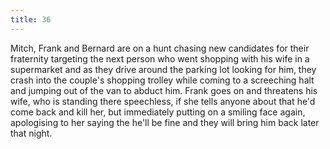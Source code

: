 ```yaml
---
title: 36
---
```


Mitch, Frank and Bernard are on a hunt chasing new candidates for their fraternity targeting the next person who went shopping with his wife in a supermarket and as they drive around the parking lot looking for him, they crash into the couple's shopping trolley while coming to a screeching halt and jumping out of the van to abduct him.
Frank goes on and threatens his wife, who is standing there speechless, if she tells anyone about that he'd come back and kill her, but immediately putting on a smiling face again, apologising to her saying the he'll be fine and they will bring him back later that night.
